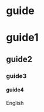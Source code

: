 # guide <!-- {docsify-ignore-all} -->
# guide1
## guide2 <!-- {docsify-ignore} -->
### guide3
#### guide4
English